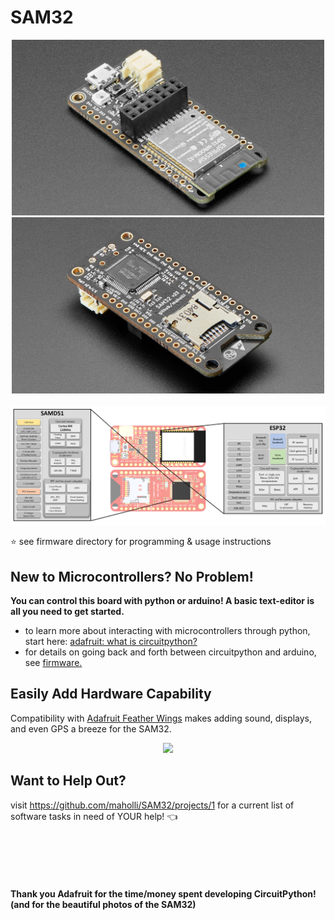 # SAM32

<p align="middle">
  <img width="500" src="./references/top2.jpg"><img width="500" src="./references/bottom.jpg">
  <br><br>
  <img width="1000" src="./references/sam32_block.PNG">
</p>


:star: see firmware directory for programming & usage instructions 

## New to Microcontrollers? No Problem!

**You can control this board with python or arduino! A basic text-editor is all you need to get started.**

* to learn more about interacting with microcontrollers through python, start here: [adafruit: what is circuitpython?](https://learn.adafruit.com/adafruit-circuit-playground-express/what-is-circuitpython)
* for details on going back and forth between circuitpython and arduino, see [firmware.](./firmware/readme.MD#this-board-can-be-programmed-with-arduino-or-circuitpython-default)

## Easily Add Hardware Capability

Compatibility with [Adafruit Feather Wings](https://www.adafruit.com/category/814) makes adding sound, displays, and even GPS a breeze for the SAM32.

<p align="middle">
  <img width="800" src="./references/wings.png">
</p>

## Want to Help Out?

visit https://github.com/maholli/SAM32/projects/1 for a current list of software tasks in need of YOUR help! :point_left:

<br><br><br><br>

#### Thank you Adafruit for the time/money spent developing CircuitPython! (and for the beautiful photos of the SAM32)




